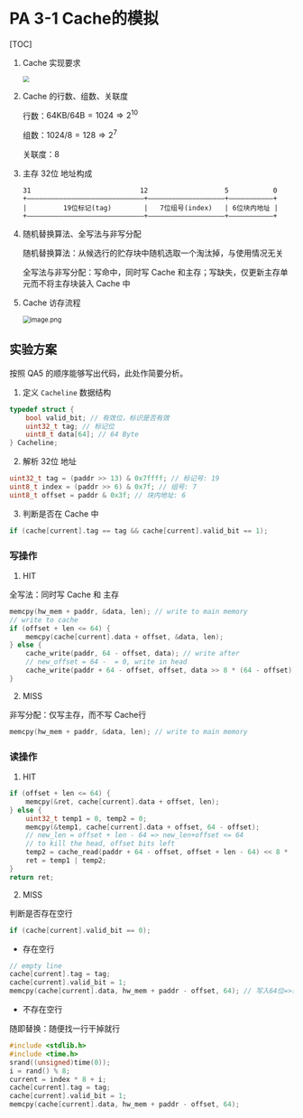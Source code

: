 # PA 3-1 Cache的模拟

[TOC]

1. Cache 实现要求

   <img src="https://i.postimg.cc/2y3fPBdV/image.png" style="zoom: 67%;" />

2. Cache 的行数、组数、关联度

   行数：$64 \text{KB} / 64 \text{B} = 1024 \Rightarrow 2^{10}$

   组数：$1024/8=128 \Rightarrow 2^7$ 

   关联度：$8$

3. 主存 32位 地址构成

   ```
   31                           12                   5           0
   +—————————————————————————————+———————————————————+———————————+
   |         19位标记(tag)        |   7位组号(index)   | 6位块内地址 |
   +—————————————————————————————+———————————————————+———————————+
   ```

4. 随机替换算法、全写法与非写分配

   随机替换算法：从候选行的贮存块中随机选取一个淘汰掉，与使用情况无关

   全写法与非写分配：写命中，同时写 Cache 和主存；写缺失，仅更新主存单元而不将主存块装入 Cache 中

5. Cache 访存流程

   <img src="https://i.postimg.cc/2SYTXN7Z/image.png" alt="image.png" style="zoom: 80%;"/>

## 实验方案

按照 QA5 的顺序能够写出代码，此处作简要分析。

1. 定义 `Cacheline` 数据结构

```c
typedef struct {
    bool valid_bit; // 有效位，标识是否有效
    uint32_t tag; // 标记位
    uint8_t data[64]; // 64 Byte
} Cacheline;
```

2. 解析 32位 地址

```c
uint32_t tag = (paddr >> 13) & 0x7ffff; // 标记号: 19
uint8_t index = (paddr >> 6) & 0x7f; // 组号: 7
uint8_t offset = paddr & 0x3f; // 块内地址: 6
```

3. 判断是否在 Cache 中

```c
if (cache[current].tag == tag && cache[current].valid_bit == 1);
```

### 写操作

1. HIT

全写法：同时写 Cache 和 主存

```c
memcpy(hw_mem + paddr, &data, len); // write to main memory
// write to cache
if (offset + len <= 64) {
    memcpy(cache[current].data + offset, &data, len);
} else {
    cache_write(paddr, 64 - offset, data); // write after
    // new_offset = 64 -  = 0, write in head
    cache_write(paddr + 64 - offset, offset, data >> 8 * (64 - offset));
}
```

2. MISS

非写分配：仅写主存，而不写 Cache行

```c
memcpy(hw_mem + paddr, &data, len); // write to main memory
```

### 读操作

1. HIT

```c
if (offset + len <= 64) {
    memcpy(&ret, cache[current].data + offset, len);
} else {
    uint32_t temp1 = 0, temp2 = 0;
    memcpy(&temp1, cache[current].data + offset, 64 - offset);
    // new_len = offset + len - 64 => new_len+offset <= 64
    // to kill the head, offset bits left
    temp2 = cache_read(paddr + 64 - offset, offset + len - 64) << 8 * (64 - offset);
    ret = temp1 | temp2;
}
return ret;
```

2. MISS

判断是否存在空行

```c
if (cache[current].valid_bit == 0);
```

* 存在空行

```c
// empty line
cache[current].tag = tag;
cache[current].valid_bit = 1;
memcpy(cache[current].data, hw_mem + paddr - offset, 64); // 写入64位=>装入整个块
```

* 不存在空行

随即替换：随便找一行干掉就行

```c
#include <stdlib.h>
#include <time.h>
srand((unsigned)time(0));
i = rand() % 8;
current = index * 8 + i;
cache[current].tag = tag;
cache[current].valid_bit = 1;
memcpy(cache[current].data, hw_mem + paddr - offset, 64);
```
